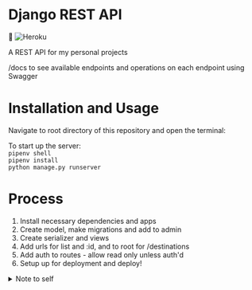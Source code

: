 # Django REST API

 🚀 ![Heroku](https://pyheroku-badge.herokuapp.com/?app=nat-api&style=flat)

A REST API for my personal projects 

/docs to see available endpoints and operations on each endpoint using Swagger 

# Installation and Usage
Navigate to root directory of this repository and open the terminal:   

To start up the server:     
`pipenv shell`   
`pipenv install`   
`python manage.py runserver`   

# Process
1. Install necessary dependencies and apps 
2. Create model, make migrations and add to admin
3. Create serializer and views
4. Add urls for list and :id, and to root for /destinations 
5. Add auth to routes - allow read only unless auth'd
6. Setup up for deployment and deploy!


<details>
<summary>Note to self</summary>

To deploy: `git push heroku main`    
Perform migrations: `heroku run python manage.py makemigrations / migrate` (must migrate locally first and then push)

</details>

